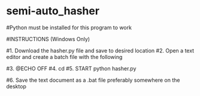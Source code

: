 # semi-auto_hasher
#Python must be installed for this program to work


#INSTRUCTIONS (Windows Only)

#1. Download the hasher.py file and save to desired location
#2. Open a text editor and create a batch file with the following

#3. @ECHO OFF
#4. cd <Full path to hasher.py location>
#5. START python hasher.py

#6. Save the text document as a .bat file preferably somewhere on the desktop 
